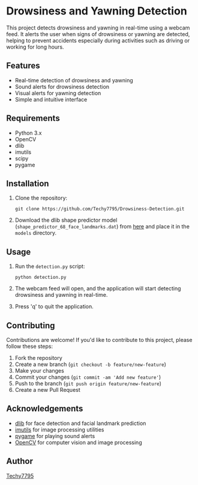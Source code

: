 # Drowsiness and Yawning Detection

This project detects drowsiness and yawning in real-time using a webcam feed. It alerts the user when signs of drowsiness or yawning are detected, helping to prevent accidents especially during activities such as driving or working for long hours.

## Features

- Real-time detection of drowsiness and yawning
- Sound alerts for drowsiness detection
- Visual alerts for yawning detection
- Simple and intuitive interface

## Requirements

- Python 3.x
- OpenCV
- dlib
- imutils
- scipy
- pygame

## Installation

1. Clone the repository:

    ```
    git clone https://github.com/Techy7795/Drowsiness-Detection.git
    ```

2. Download the dlib shape predictor model (`shape_predictor_68_face_landmarks.dat`) from [here](https://github.com/davisking/dlib-models/raw/master/shape_predictor_68_face_landmarks.dat.bz2) and place it in the `models` directory.

## Usage

1. Run the `detection.py` script:

    ```
    python detection.py
    ```

2. The webcam feed will open, and the application will start detecting drowsiness and yawning in real-time.

3. Press 'q' to quit the application.

## Contributing

Contributions are welcome! If you'd like to contribute to this project, please follow these steps:

1. Fork the repository
2. Create a new branch (`git checkout -b feature/new-feature`)
3. Make your changes
4. Commit your changes (`git commit -am 'Add new feature'`)
5. Push to the branch (`git push origin feature/new-feature`)
6. Create a new Pull Request

## Acknowledgements

- [dlib](https://github.com/davisking/dlib) for face detection and facial landmark prediction
- [imutils](https://github.com/jrosebr1/imutils) for image processing utilities
- [pygame](https://www.pygame.org/) for playing sound alerts
- [OpenCV](https://opencv.org/) for computer vision and image processing

## Author

[Techy7795](https://github.com/Techy7795)

